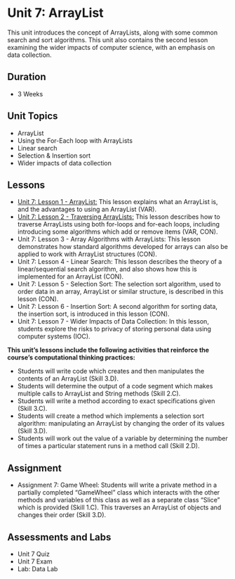 # Unit 7: ArrayList
This unit introduces the concept of ArrayLists, along with some common search and sort algorithms. This unit also contains the second lesson examining the wider impacts of computer science, with an emphasis on data collection.

## Duration
* 3 Weeks

## Unit Topics
* ArrayList
* Using the For-Each loop with ArrayLists
* Linear search
* Selection & Insertion sort
* Wider impacts of data collection

## Lessons
* [Unit 7: Lesson 1 - ArrayList:](https://github.com/mapoztate/apcsa2020/tree/master/unit7/lesson1) This lesson explains what an ArrayList is, and the advantages to using an ArrayList (VAR).
* [Unit 7: Lesson 2 - Traversing ArrayLists:](https://github.com/mapoztate/apcsa2020/tree/master/unit7/lesson2) This lesson describes how to traverse ArrayLists using both for-loops and for-each loops, including introducing some algorithms which add or remove items (VAR, CON).
* Unit 7: Lesson 3 - Array Algorithms with ArrayLists: This lesson demonstrates how standard algorithms developed for arrays can also be applied to work with ArrayList structures (CON).
* Unit 7: Lesson 4 - Linear Search: This lesson describes the theory of a linear/sequential search algorithm, and also shows how this is implemented for an ArrayList (CON).
* Unit 7: Lesson 5 - Selection Sort: The selection sort algorithm, used to order data in an array, ArrayList or similar structure, is described in this lesson (CON).
* Unit 7: Lesson 6 - Insertion Sort: A second algorithm for sorting data, the insertion sort, is introduced in this lesson (CON).
* Unit 7: Lesson 7 - Wider Impacts of Data Collection: In this lesson, students explore the risks to privacy of storing personal data using computer systems (IOC).

**This unit’s lessons include the following activities that reinforce the course’s computational thinking practices:**
* Students will write code which creates and then manipulates the contents of an ArrayList (Skill 3.D).
* Students will determine the output of a code segment which makes multiple calls to ArrayList and String methods (Skill 2.C).
* Students will write a method according to exact specifications given (Skill 3.C).
* Students will create a method which implements a selection sort algorithm: manipulating an ArrayList by changing the order of its values (Skill 3.D).
* Students will work out the value of a variable by determining the number of times a particular statement runs in a method call (Skill 2.D).

## Assignment
* Assignment 7: Game Wheel: Students will write a private method in a partially completed “GameWheel” class which interacts with the other methods and variables of this class as well as a separate class “Slice” which is provided (Skill 1.C). This traverses an ArrayList of objects and changes their order (Skill 3.D).

## Assessments and Labs
* Unit 7 Quiz
* Unit 7 Exam
* Lab: Data Lab
